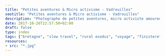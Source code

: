 ```yaml
---
title: "Petites aventures & Micro activisme - Vadrouilles"
seotitle: "Petites aventures & Micro activisme - Vadrouilles"
description: "Photographe de petites aventures, micro activiste amoureux de plein air."
date: 2017-10-26T22:57:50+02:00
draft: false
type: index
tags: ["bretagne", "slow travel", "rural exodus", "voyage", "finistere", "monts d'Arree", "slow life", "neorural", "photographie"]
resources:
- src: "*.jpg"
---
```


